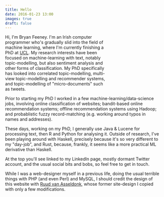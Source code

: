 ```yaml
---
title: Hello
date: 2016-01-23 13:00
images: true
draft: false
---
```


<img src="data:image/gif;base64,R0lGODlhAQABAIAAAAAAAP///yH5BAEAAAAALAAAAAABAAEAAAIBRAA7" data-src="/images/bryan-feeney.jpg" style="width: 35%; height:auto; float: right"/>

Hi, I'm Bryan Feeney. I'm an Irish computer programmer who's gradually slid into the field of machine learning, where I'm currently finishing a PhD at [UCL](http://www.ucl.ac.uk). My research interests have been focused on machine-learning with text, notably topic-modelling, but also sentiment analysis and other forms of classification. My PhD specifically has looked into correlated topic-modelling, multi-view topic-modelling and recommender systems, and topic-modelling of "micro-documents" such as tweets.

Prior to starting my PhD I worked in a few machine-learning/data-science jobs, involving online classification of websites; bandit-based online recommendation systems; offline recommendation systems using Hadoop; and probablistic fuzzy record-matching (e.g. working around typos in names and addresses).

These days, working on my PhD, I generally use Java & Lucene for processing text, then R and Python for analysing it. Outside of research, I've been playing around with Haskell, precisely because it's so very different to my "day-job", and Rust, because, frankly,  it seems like a more practical ML derivative than Haskell.

At the top you'll see linked to my LinkedIn page, mostly dormant Twitter account, and the usual social bits and bobs, so feel free to get in touch.

While I was a web-designer myself in a previous life, doing the usual terrible things with PHP (and even Perl) and MySQL, I should credit the design of this website with [Ruud van Asseldonk](https://github.com/ruud-v-a/ruudvanasseldonk.com), whose former site-design I copied with only a few modifications.
